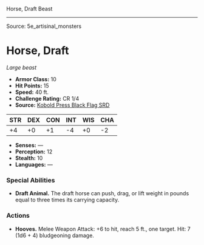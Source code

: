 <MonsterName/>Horse, Draft</MonsterName>
<CreatureType/>Beast</CreatureType>



---

Source: 5e_artisinal_monsters

# Horse, Draft

*Large beast*

- **Armor Class:** 10
- **Hit Points:** 15
- **Speed:** 40 ft.
- **Challenge Rating:** CR 1/4
- **Source:** [Kobold Press Black Flag SRD](https://koboldpress.com/black-flag-roleplaying/)

| STR | DEX | CON | INT | WIS | CHA |
| --- | --- | --- | --- | --- | --- |
| +4 | +0 | +1 | -4 | +0 | -2 |

- **Senses:** —
- **Perception:** 12
- **Stealth:** 10
- **Languages:** —

### Special Abilities

- **Draft Animal.** The draft horse can push, drag, or lift weight in pounds equal to three times its carrying capacity.

### Actions

- **Hooves.** Melee Weapon Attack: +6 to hit, reach 5 ft., one target. Hit: 7 (1d6 + 4) bludgeoning damage.



